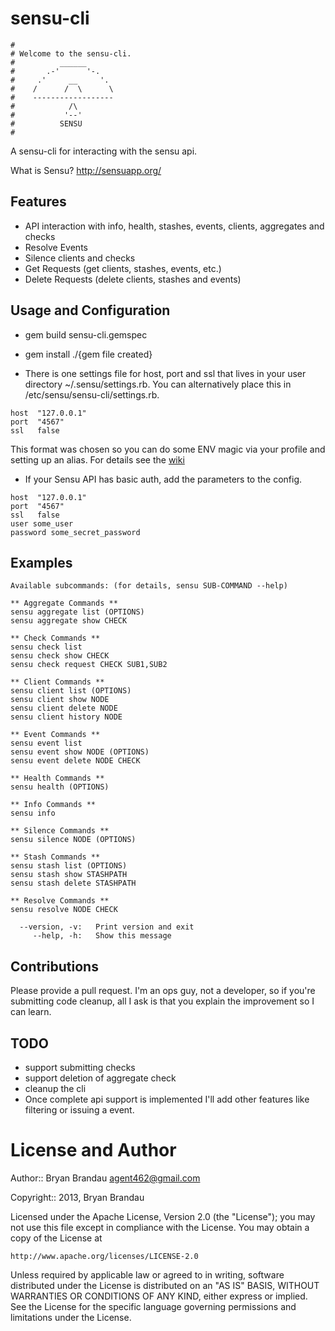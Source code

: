 sensu-cli
=========
```
#
# Welcome to the sensu-cli.
#          ______
#       .-'      '-.
#     .'     __     '.
#    /      /  \      \
#    ------------------
#            /\
#           '--'
#          SENSU
#
```
A sensu-cli for interacting with the sensu api.

What is Sensu? http://sensuapp.org/

Features
--------
* API interaction with info, health, stashes, events, clients, aggregates and checks
* Resolve Events
* Silence clients and checks
* Get Requests (get clients, stashes, events, etc.)
* Delete Requests (delete clients, stashes and events)


Usage and Configuration
-----------------------
* gem build sensu-cli.gemspec
* gem install ./{gem file created}

* There is one settings file for host, port and ssl that lives in your user directory ~/.sensu/settings.rb.  You can alternatively place this in /etc/sensu/sensu-cli/settings.rb.

````
host  "127.0.0.1"
port  "4567"
ssl   false
````
This format was chosen so you can do some ENV magic via your profile and setting up an alias. For details see the [wiki](https://github.com/agent462/sensu-cli/wiki)

* If your Sensu API has basic auth, add the parameters to the config.
````
host  "127.0.0.1"
port  "4567"
ssl   false
user some_user
password some_secret_password
````


Examples
-----------
````
Available subcommands: (for details, sensu SUB-COMMAND --help)

** Aggregate Commands **
sensu aggregate list (OPTIONS)
sensu aggregate show CHECK

** Check Commands **
sensu check list
sensu check show CHECK
sensu check request CHECK SUB1,SUB2

** Client Commands **
sensu client list (OPTIONS)
sensu client show NODE
sensu client delete NODE
sensu client history NODE

** Event Commands **
sensu event list
sensu event show NODE (OPTIONS)
sensu event delete NODE CHECK

** Health Commands **
sensu health (OPTIONS)

** Info Commands **
sensu info

** Silence Commands **
sensu silence NODE (OPTIONS)

** Stash Commands **
sensu stash list (OPTIONS)
sensu stash show STASHPATH
sensu stash delete STASHPATH

** Resolve Commands **
sensu resolve NODE CHECK

  --version, -v:   Print version and exit
     --help, -h:   Show this message
````

Contributions
-------------
Please provide a pull request.  I'm an ops guy, not a developer, so if you're submitting code cleanup, all I ask is that you explain the improvement so I can learn.
   
TODO
----
* support submitting checks
* support deletion of aggregate check
* cleanup the cli
* Once complete api support is implemented I'll add other features like filtering or issuing a event.
   
License and Author
==================

Author:: Bryan Brandau <agent462@gmail.com>

Copyright:: 2013, Bryan Brandau

Licensed under the Apache License, Version 2.0 (the "License");
you may not use this file except in compliance with the License.
You may obtain a copy of the License at

    http://www.apache.org/licenses/LICENSE-2.0

Unless required by applicable law or agreed to in writing, software
distributed under the License is distributed on an "AS IS" BASIS,
WITHOUT WARRANTIES OR CONDITIONS OF ANY KIND, either express or implied.
See the License for the specific language governing permissions and
limitations under the License.
